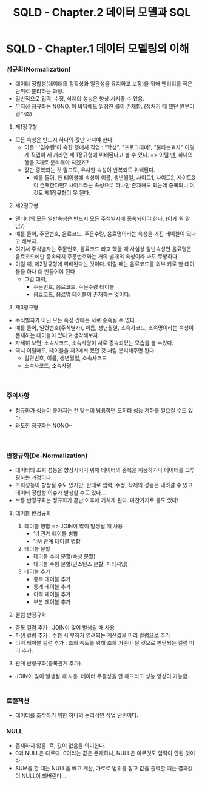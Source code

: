 ﻿---
title: "SQLD - Chapter.2 데이터 모델과 SQL"
categories:
  - SQLD
tags:
  - SQLD
---

# SQLD - Chapter.1 데이터 모델링의 이해

### 정규화(Normalization)

- 데이터 정합성(데이터의 정확성과 일관성을 유지하고 보장)을 위해 엔터티를 작은 단위로 분리하는 과정.
- 일반적으로 입력, 수정, 삭제의 성능은 향상 시켜줄 수 있음.
- 무지성 정규화는 NONO. 이 바닥에도 일정한 룰이 존재함. (정처기 때 했던 원부이결다조)

1. 제1정규형

- 모든 속성은 반드시 하나의 값만 가져야 한다.
  - 이름 : '김수환'이 속한 행에서 직업 : "학생", "프로그래머", "불타는효자" 이렇게 직업이 세 개라면 제 1정규형에 위배된다고 볼 수 있다. => 이럴 땐, 하나의 행을 3개로 분리해야 되겠죠?
  - 값만 중복되는 것 말고도, 유사한 속성이 반복되도 위배된다.
    - 예를 들어, 한 테이블에 속성이 이름, 생년월일, 사이트1, 사이트2, 사이트3이 존재한다면? 사이트라는 속성으로 하나만 존재해도 되는데 중복되니 이 것도 제1정규형이 못 된다.

2. 제2정규형

- 엔터티의 모든 일반속성은 반드시 모든 주식별자에 종속되어야 한다. (이게 뭔 말임?)
- 예를 들어, 주문번호, 음료코드, 주문수량, 음료명이라는 속성을 가진 테이블이 있다고 해보자.
- 여기서 주식별자는 주문번호, 음료코드 라고 했을 때 사실상 일반속성인 음료명은 음료코드에만 종속되지 주문번호와는 거의 별개의 속성이라 봐도 무방하다.
- 이럴 때, 제2정규형에 위배된다는 것이다. 이럴 때는 음료코드를 외부 키로 한 테이블을 하나 더 만들어야 된다
  - 그럼 대략,
    - 주문번호, 음료코드, 주문수량 테이블
    - 음료코드, 음료명 테이블이 존재하는 것이다.

3. 제3정규형

- 주식별자가 아닌 모든 속성 간에는 서로 종속될 수 없다.
- 예를 들어, 일련번호(주식별자), 이름, 생년월일, 소속사코드, 소속명이라는 속성이 존재하는 테이블이 있다고 생각해보자.
- 자세히 보면, 소속사코드, 소속사명이 서로 종속되있는 모습을 볼 수있다.
- 역시 이럴때도, 테이블을 제2에서 했던 것 처럼 분리해주면 된다...
  - 일련번호, 이름, 생년월일, 소속사코드
  - 소속사코드, 소속사명

ㅤ
ㅤ

### 주의사항

- 정규화가 성능이 좋아지는 건 맞는데 남용하면 오히려 성능 저하를 일으킬 수도 있다.
- 과도한 정규화는 NONO~

ㅤ
ㅤ

### 반정규화(De-Normalization)

- 데이터의 조회 성능을 향상시키기 위해 데이터의 중복을 허용하거나 데이터를 그루핑하는 과정이다.
- 조회성능이 향상될 수도 있지만, 반대로 입력, 수정, 삭제의 성능은 내려갈 수 있고 데이터 정합성 이슈가 발생할 수도 있다...
- 보통 반정규화는 정규화가 끝난 이후에 거치게 된다. 마찬가지로 룰도 있다!

1. 테이블 반정규화

   1. 테이블 병합 => JOIN이 많이 발생될 때 사용
      - 1:1 관계 테이블 병합
      - 1:M 관계 테이블 병합
   2. 테이블 분할
      - 테이블 수직 분할(속성 분할)
      - 테이블 수평 분할(인스턴스 분할, 파티셔닝)
   3. 테이블 추가
      - 중복 테이블 추가
      - 통계 테이블 추가
      - 이력 테이블 추가
      - 부분 테이블 추가

2. 컬럼 반정규화

- 중복 컬럼 추가 : JOIN이 많이 발생될 때 사용
- 파생 컬럼 추가 : 수행 시 부하가 염려되는 계산값을 미리 컬럼으로 추가
- 이력 테이블 컬럼 추가 : 조회 속도를 위해 조회 기준이 될 것으로 판단되는 컬럼 미리 추가.

3. 관계 반정규화(중복관계 추가)

- JOIN이 많이 발생될 때 사용. 데이터 무결성을 안 깨뜨리고 성능 향상이 가능함.
  ㅤ
  ㅤ
  ㅤ

### 트랜잭션

- 데이터를 조작하기 위한 하나의 논리적인 작업 단위이다.
  ㅤ
  ㅤ
  ㅤ

### NULL

- 존재하지 않음. 즉, 값이 없음을 의미한다.
- 0과 NULL은 다르다. 0이라는 값은 존재하나, NULL은 아무것도 입력이 안된 것이다.
- SUM을 할 때는 NULL을 빼고 계산, 가로로 범위를 잡고 값을 출력할 때는 결과값이 NULL이 되버린다...
